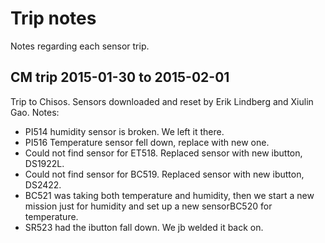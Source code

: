 # Trip notes #

Notes regarding each sensor trip.

## CM trip 2015-01-30 to 2015-02-01 ##

Trip to Chisos. Sensors downloaded and reset by Erik Lindberg and Xiulin Gao. Notes:

- PI514 humidity sensor is broken.  We left it there.
- PI516 Temperature sensor fell down, replace with new one.
- Could not find sensor for ET518.  Replaced sensor with new ibutton, DS1922L.
- Could not find sensor for BC519.  Replaced sensor with new ibutton, DS2422.
- BC521 was taking both temperature and humidity, then we start a new mission just for humidity and set up a new sensorBC520 for temperature.
- SR523 had the ibutton fall down.  We jb welded it back on.
